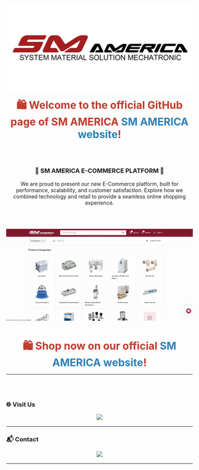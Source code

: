 <!-- Company Logo -->

<p align="center">
  <img src="https://raw.githubusercontent.com/SM-America/SM-America/main/SM%20FINAL%20LOGO.jpg" alt="SM AMERICA LOGO" width="600"/>
</p>
<p align="center">
  <span style="font-size:28px; font-weight:bold; color:#C0392B;">
    🛍️ Welcome to the official GitHub page of SM AMERICA <a href="https://www.smamerica.com" target="_blank" style="color:#2980B9; text-decoration:none;">SM AMERICA website</a>!
  </span>
</p>
<br><br>
<h3 align="center">🛒 SM AMERICA E-COMMERCE PLATFORM 🛒</h3>

<p align="center">
We are proud to present our new E-Commerce platform, built for performance, scalability, and customer satisfaction.  
Explore how we combined technology and retail to provide a seamless online shopping experience.
</p>

<!-- 🛍️ Call-To-Action Message -->
<br><br>

<!-- 🎞️ Restored GIF Demo -->
<p align="center">
  <img src="https://raw.githubusercontent.com/SM-America/SM-America/main/WebsiteGtf-ezgif.com-video-to-gif-converter.gif" alt="SM AMERICA E-Commerce Demo" width="800"/>
</p>

<br>

<p align="center">
  <span style="font-size:28px; font-weight:bold; color:#C0392B;">
    🛍️ Shop now on our official <a href="https://www.smamerica.com" target="_blank" style="color:#2980B9; text-decoration:none;">SM AMERICA website</a>!
  </span>
</p>

---
<br><br>

### 🌐 Visit Us

<p align="center">
  <a href="https://www.smamerica.com" target="_blank">
    <img src="https://img.shields.io/badge/Website-smamerica.com-blue?style=flat-square&logo=Google-Chrome&logoColor=white"/>
  </a>
</p>

---

### 📬 Contact

<p align="center">
  <a href="mailto:info@smamerica.com">
    <img src="https://img.shields.io/badge/Email-info@smamerica.com-EA4335?style=flat-square&logo=Gmail&logoColor=white"/>
  </a>
</p>

---
